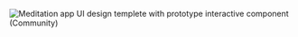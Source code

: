 ![Meditation app UI design templete with prototype   interactive component (Community)](https://github.com/Shahidzbi4213/Meditation/assets/45350491/7a22a29a-1ae6-4184-ae5f-ff43b1dda1aa)
